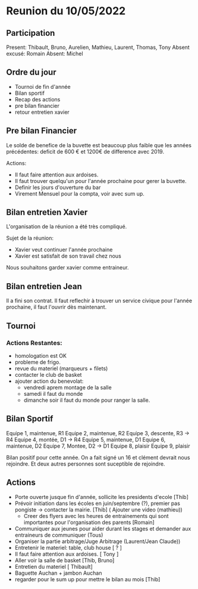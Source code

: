 # Reunion du 10/05/2022

## Participation

Present: Thibault, Bruno, Aurelien, Mathieu, Laurent, Thomas, Tony
Absent excusé: Romain
Absent: Michel

## Ordre du jour

- Tournoi de fin d'année
- Bilan sportif
- Recap des actions
- pre bilan financier
- retour entretien xavier

## Pre bilan Financier

Le solde de benefice de la buvette est beaucoup plus faible que les années précédentes: deficit de 600 € et 1200€ de difference avec 2019. 

Actions:
- Il faut faire attention aux ardoises.
- Il faut trouver quelqu'un pour l'année prochaine pour gerer la buvette. 
- Definir les jours d'ouverture du bar
- Virement Mensuel pour la compta, voir avec sum up.

## Bilan entretien Xavier

L'organisation de la réunion a été très compliqué.

Sujet de la réunion:
- Xavier veut continuer l'année prochaine
- Xavier est satisfait de son travail chez nous

Nous souhaitons garder xavier comme entraineur. 

<!--
- Nous voudrions garder Xavier mais nous aimerions:
  - Renouer le dialogue et assainir le dialogue
  - Qu'il participe au projet sportif pour faire progresser les jeunes
  - Qu'il joue exceptionnellement quand il faut renforcer certaines équipes
  - Echanger avec lui sur les contraintes avec ses heures de travail
-->

## Bilan entretien Jean

Il a fini son contrat.
Il faut reflechir à trouver un service civique pour l'année prochaine, il faut l'ouvrir dès maintenant.


## Tournoi

### Actions Restantes:

- homologation est OK
- probleme de frigo.
- revue du materiel (marqueurs + filets)
- contacter le club de basket
- ajouter action du benevolat:
  - vendredi aprem montage de la salle
  - samedi il faut du monde
  - dimanche soir il faut du monde pour ranger la salle.

## Bilan Sportif

Equipe 1, maintenue, R1
Equipe 2, maintenue, R2
Equipe 3, descente, R3 -> R4
Equipe 4, montée, D1 -> R4
Equipe 5, maintenue, D1
Equipe 6, maintenue, D2
Equipe 7, Montee, D2 -> D1
Equipe 8, plaisir
Equipe 9, plaisir

Bilan positif pour cette année.
On a fait signé un 16 et clément devrait nous rejoindre.
Et deux autres personnes sont suceptible de rejoindre.


## Actions

- Porte ouverte jusque fin d'année, sollicite les presidents d'ecole [Thib]
- Prévoir initiation dans les écoles en juin/septembre (?), premier pas pongiste -> contacter la mairie. [Thib] ( Ajouter une video (mathieu))
  - Creer des flyers avec les heures de entrainements qui sont importantes pour l'organisation des parents [Romain]
- Communiquer aux jeunes pour aider durant les stages et demander aux entraineurs de communiquer (Tous)
- Organiser la partie arbitrage/Juge Arbitrage (Laurent/Jean Claude)) 
- Entretenir le materiel: table, club house [ ? ]
- Il faut faire attention aux ardoises. [ Tony ]
- Aller voir la salle de basket [Thib, Bruno]
- Entretien du materiel [ Thibault]
- Baguette Auchan + jambon Auchan
- regarder pour le sum up pour mettre le bilan au mois [Thib]
